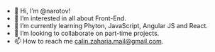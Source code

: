 - 👋 Hi, I’m @narotov!
- 👀 I’m interested in all about Front-End.
- 🌱 I’m currently learning Phyton, JavaScript, Angular JS and React.
- 💞️ I’m looking to collaborate on part-time projects.
- 📫 How to reach me calin.zaharia.mail@gmail.com.

<!---
narotov/narotov is a ✨ special ✨ repository because its `README.md` (this file) appears on your GitHub profile.
You can click the Preview link to take a look at your changes.
--->
